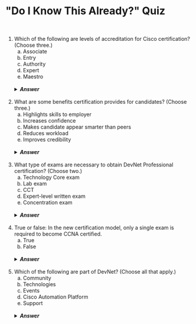 #   "Do I Know This Already?" Quiz

&nbsp;

<ol>
    <li>Which of the following are levels of accreditation for Cisco certification?  (Choose three.)
        <ol type='a'>
            <li>Associate
            <li>Entry
            <li>Authority
            <li>Expert
            <li>Maestro
        </ol>
        <br />
        <details>
            <summary>
            <strong><em>Answer</em></strong>
            </summary>
            <br />
                A, B, D.  The five levels of Cisco accreditation are Entry, Associate, Professional, Expert, and Architect.
            <br />
        </details>
    <br />
    <li>What are some benefits certification provides for candidates?  (Choose three.)
        <ol type='a'>
            <li>Highlights skills to employer
            <li>Increases confidence
            <li>Makes candidate appear smarter than peers
            <li>Reduces workload
            <li>Improves credibility
        </ol>
        <br />
        <details>
            <summary>
                <strong><em>Answer</em></strong>
            </summary>
            <br />
                A, B, E.  Highlighting skills to employers and peers, increasing confidence, improving credibility, providing value to employers, providing a baseline of understanding, career advancement, and increased salary are some of the most common reasons candidates want to get certified.
            <br />
        </details>
    <br />
    <li>What type of exams are necessary to obtain DevNet Professional certification?  (Choose two.)
        <ol type='a'>
            <li>Technology Core exam
            <li>Lab exam
            <li>CCT
            <li>Expert-level written exam
            <li>Concentration exam
        </ol>
        <br />
        <details>
            <summary>
                <strong><em>Answer</em></strong>
            </summary>
            <br />
                A, E.  Only two types of exams are necessary to obtain the DevNet Professional certification: the Technology Core exam and a single concentration exam.
            <br />
        </details>
    <br />
    <li>True or false: In the new certification model, only a single exam is required to become CCNA certified.
        <ol type='a'>
            <li>True
            <li>False
        </ol>
        <br />
        <details>
            <summary>
                <strong><em>Answer</em></strong>
            </summary>
            <br />
                A.  A single exam is all that is required for the new CCNA certification.
            <br />
        </details>
    <br />
    <li>Which of the following are part of DevNet?  (Choose all that apply.)
        <ol type='a'>
            <li>Community
            <li>Technologies
            <li>Events
            <li>Cisco Automation Platform
            <li>Support
        </ol>
        <br />
        <details>
            <summary>
                <strong><em>Answer</em></strong>
            </summary>
            <br />
                A, B, C, E.  Cisco Automation Platform doesn't exist.  The DevNet Automation Exchange is a place on DevNet to download fully tested and working use case-driven code-based examples.
            <br />
        </details>
</ol>
